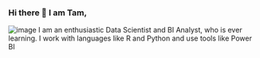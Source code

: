 ### Hi there 👋 I am Tam,


![image](https://user-images.githubusercontent.com/108637339/186668287-bd76311a-c1ad-428f-ad72-5ea1ab044f54.png)
I am an enthusiastic Data Scientist and BI Analyst, who is ever learning.
I work with languages like R and Python and use tools like Power BI

<!--
**TamTobiRalph/TamTobiRalph** is a ✨ _special_ ✨ repository because its `README.md` (this file) appears on your GitHub profile.

Here are some ideas to get you started:

- 🔭 I’m currently working on ...
- 🌱 I’m currently learning ...
- 👯 I’m looking to collaborate on ...
- 🤔 I’m looking for help with ...
- 💬 Ask me about ...
- 📫 How to reach me: ...
- 😄 Pronouns: ...
- ⚡ Fun fact: ...
-->

